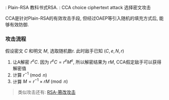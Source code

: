 : Plain-RSA 教科书式RSA. 
: CCA choice ciphertext attack 选择密文攻击


CCA是针对Plain-RSA的有效攻击手段, 但经过OAEP等引入随机的填充方式后, 能够有效防御.

### 攻击流程
假设密文 $C$ 和明文 $M$, 选取随机数r. 
此时敌手已知 $(C, e, N, r)$

1. 让A解密 $r^eC$. 因为 $r^eC=r^eM^e$, 所以解密结果为 $rM$, CCA假定敌手可以获得解密值
2. 计算 $r^{-1}\pmod{n}$
3. 计算 $M=r^{-1}\times rM\pmod{n}$

> 类似攻击还有: [RSA-篡改攻击](RSA-篡改攻击.md)